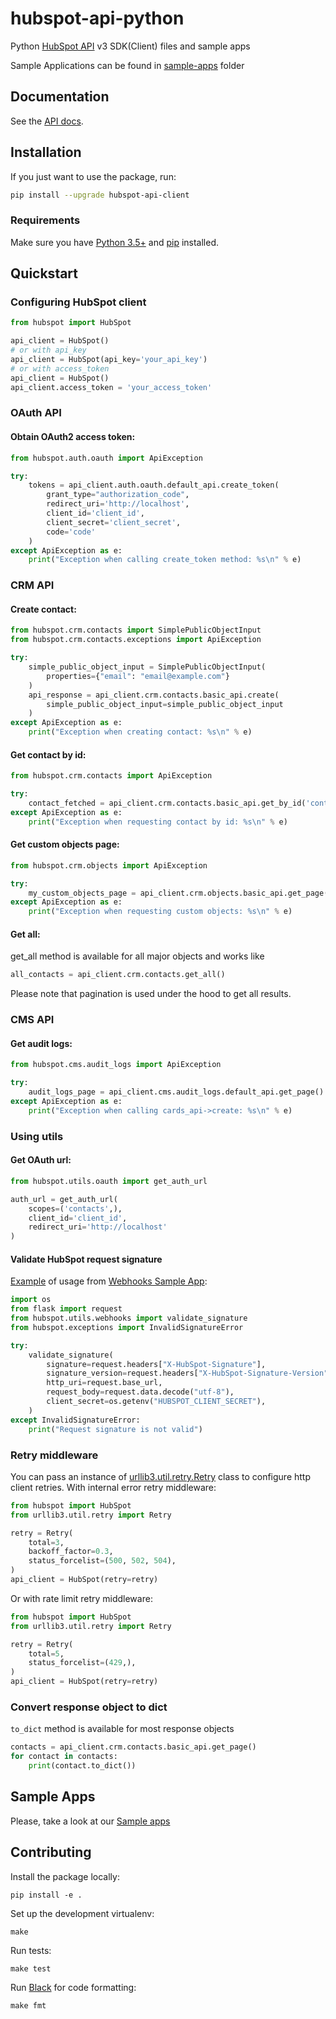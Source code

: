 # hubspot-api-python

Python [HubSpot API](https://developers.hubspot.com/docs/api/overview) v3 SDK(Client) files and sample apps

Sample Applications can be found in [sample-apps](sample-apps/) folder

## Documentation

See the [API docs](https://developers.hubspot.com/docs/api/overview).

## Installation

If you just want to use the package, run:

```bash
pip install --upgrade hubspot-api-client
```

### Requirements

Make sure you have [Python 3.5+](https://docs.python.org/3/) and [pip](https://pypi.org/project/pip/) installed.


## Quickstart


### Configuring HubSpot client

```python
from hubspot import HubSpot

api_client = HubSpot()
# or with api_key
api_client = HubSpot(api_key='your_api_key')
# or with access_token
api_client = HubSpot()
api_client.access_token = 'your_access_token'
```

### OAuth API

#### Obtain OAuth2 access token:

```python
from hubspot.auth.oauth import ApiException

try:
    tokens = api_client.auth.oauth.default_api.create_token(
        grant_type="authorization_code",
        redirect_uri='http://localhost',
        client_id='client_id',
        client_secret='client_secret',
        code='code'
    )
except ApiException as e:
    print("Exception when calling create_token method: %s\n" % e)
```

### CRM API


#### Create contact:

```python
from hubspot.crm.contacts import SimplePublicObjectInput
from hubspot.crm.contacts.exceptions import ApiException

try:
    simple_public_object_input = SimplePublicObjectInput(
        properties={"email": "email@example.com"}
    )
    api_response = api_client.crm.contacts.basic_api.create(
        simple_public_object_input=simple_public_object_input
    )
except ApiException as e:
    print("Exception when creating contact: %s\n" % e)
```

#### Get contact by id:

```python
from hubspot.crm.contacts import ApiException

try:
    contact_fetched = api_client.crm.contacts.basic_api.get_by_id('contact_id')
except ApiException as e:
    print("Exception when requesting contact by id: %s\n" % e)
```

#### Get custom objects page:

```python
from hubspot.crm.objects import ApiException

try:
    my_custom_objects_page = api_client.crm.objects.basic_api.get_page(object_type="my_custom_object_type")
except ApiException as e:
    print("Exception when requesting custom objects: %s\n" % e)
```

#### Get all:

get_all method is available for all major objects and works like

```python
all_contacts = api_client.crm.contacts.get_all()
```

Please note that pagination is used under the hood to get all results.

### CMS API

#### Get audit logs:

```python
from hubspot.cms.audit_logs import ApiException

try:
    audit_logs_page = api_client.cms.audit_logs.default_api.get_page()
except ApiException as e:
    print("Exception when calling cards_api->create: %s\n" % e)
```

### Using utils

#### Get OAuth url:

```python
from hubspot.utils.oauth import get_auth_url

auth_url = get_auth_url(
    scopes=('contacts',),
    client_id='client_id',
    redirect_uri='http://localhost'
)
```

#### Validate HubSpot request signature

[Example](./sample-apps/webhooks-app/src/routes/webhooks.py) of usage from [Webhooks Sample App](./sample-apps/webhooks-app):

```python
import os
from flask import request
from hubspot.utils.webhooks import validate_signature
from hubspot.exceptions import InvalidSignatureError

try:
    validate_signature(
        signature=request.headers["X-HubSpot-Signature"],
        signature_version=request.headers["X-HubSpot-Signature-Version"],
        http_uri=request.base_url,
        request_body=request.data.decode("utf-8"),
        client_secret=os.getenv("HUBSPOT_CLIENT_SECRET"),
    )
except InvalidSignatureError:
    print("Request signature is not valid")

```

### Retry middleware

You can pass an instance of [urllib3.util.retry.Retry](https://urllib3.readthedocs.io/en/latest/reference/urllib3.util.html) class to configure http client retries.
With internal error retry middleware:

```python
from hubspot import HubSpot
from urllib3.util.retry import Retry

retry = Retry(
    total=3,
    backoff_factor=0.3,
    status_forcelist=(500, 502, 504),
)
api_client = HubSpot(retry=retry)
```
Or with rate limit retry middleware:

```python
from hubspot import HubSpot
from urllib3.util.retry import Retry

retry = Retry(
    total=5,
    status_forcelist=(429,),
)
api_client = HubSpot(retry=retry)
```

### Convert response object to dict

`to_dict` method is available for most response objects

```python
contacts = api_client.crm.contacts.basic_api.get_page()
for contact in contacts:
    print(contact.to_dict())
```

## Sample Apps

Please, take a look at our [Sample apps](https://github.com/HubSpot/sample-apps-list)

## Contributing

Install the package locally:

```
pip install -e .
```

Set up the development virtualenv:

```
make
```

Run tests:
```
make test
```

Run [Black](https://github.com/psf/black) for code formatting:
```
make fmt
```
